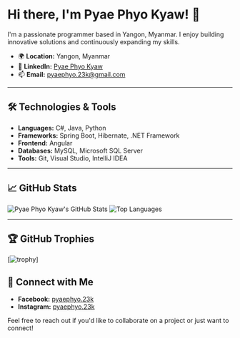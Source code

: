 # Hi there, I'm Pyae Phyo Kyaw! 👋

I'm a passionate programmer based in Yangon, Myanmar. I enjoy building innovative solutions and continuously expanding my skills.

- 🌍 **Location:** Yangon, Myanmar   
- 💼 **LinkedIn:** [Pyae Phyo Kyaw](https://www.linkedin.com/in/pyaephyo23/)  
- 📫 **Email:** [pyaephyo.23k@gmail.com](mailto:pyaephyo.23k@gmail.com)

---

## 🛠️ Technologies & Tools

- **Languages:** C#, Java, Python  
- **Frameworks:** Spring Boot, Hibernate, .NET Framework  
- **Frontend:** Angular  
- **Databases:** MySQL, Microsoft SQL Server  
- **Tools:** Git, Visual Studio, IntelliJ IDEA  

---



## 📈 GitHub Stats

![Pyae Phyo Kyaw's GitHub Stats](https://github-readme-stats.vercel.app/api?username=pyaephyo23&show_icons=true&theme=radical)
![Top Languages](https://github-readme-stats.vercel.app/api/top-langs/?username=pyaephyo23&layout=compact&theme=radical)

---

## 🏆 GitHub Trophies

[![trophy](https://github-profile-trophy.vercel.app/?username=pyaephyo23&theme=gruvbox&row=2&column=3&margin-w=15)]


## 🔗 Connect with Me

- **Facebook:** [pyaephyo.23k](https://www.facebook.com/pyaephyo.23k)  
- **Instagram:** [pyaephyo.23k](https://www.instagram.com/pyaephyo.23k)  

Feel free to reach out if you'd like to collaborate on a project or just want to connect!
